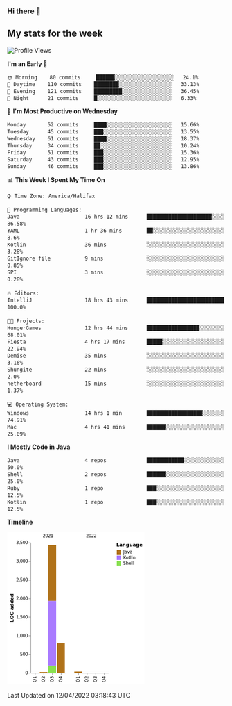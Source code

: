 ### Hi there 👋

## My stats for the week
<!--START_SECTION:waka-->
![Profile Views](http://img.shields.io/badge/Profile%20Views-0-blue)

**I'm an Early 🐤** 

```text
🌞 Morning    80 commits     ██████░░░░░░░░░░░░░░░░░░░   24.1% 
🌆 Daytime    110 commits    ████████░░░░░░░░░░░░░░░░░   33.13% 
🌃 Evening    121 commits    █████████░░░░░░░░░░░░░░░░   36.45% 
🌙 Night      21 commits     █░░░░░░░░░░░░░░░░░░░░░░░░   6.33%

```
📅 **I'm Most Productive on Wednesday** 

```text
Monday       52 commits     ████░░░░░░░░░░░░░░░░░░░░░   15.66% 
Tuesday      45 commits     ███░░░░░░░░░░░░░░░░░░░░░░   13.55% 
Wednesday    61 commits     ████░░░░░░░░░░░░░░░░░░░░░   18.37% 
Thursday     34 commits     ██░░░░░░░░░░░░░░░░░░░░░░░   10.24% 
Friday       51 commits     ███░░░░░░░░░░░░░░░░░░░░░░   15.36% 
Saturday     43 commits     ███░░░░░░░░░░░░░░░░░░░░░░   12.95% 
Sunday       46 commits     ███░░░░░░░░░░░░░░░░░░░░░░   13.86%

```


📊 **This Week I Spent My Time On** 

```text
⌚︎ Time Zone: America/Halifax

💬 Programming Languages: 
Java                     16 hrs 12 mins      █████████████████████░░░░   86.58% 
YAML                     1 hr 36 mins        ██░░░░░░░░░░░░░░░░░░░░░░░   8.6% 
Kotlin                   36 mins             ░░░░░░░░░░░░░░░░░░░░░░░░░   3.28% 
GitIgnore file           9 mins              ░░░░░░░░░░░░░░░░░░░░░░░░░   0.85% 
SPI                      3 mins              ░░░░░░░░░░░░░░░░░░░░░░░░░   0.28%

🔥 Editors: 
IntelliJ                 18 hrs 43 mins      █████████████████████████   100.0%

🐱‍💻 Projects: 
HungerGames              12 hrs 44 mins      █████████████████░░░░░░░░   68.01% 
Fiesta                   4 hrs 17 mins       █████░░░░░░░░░░░░░░░░░░░░   22.94% 
Demise                   35 mins             ░░░░░░░░░░░░░░░░░░░░░░░░░   3.16% 
Shungite                 22 mins             ░░░░░░░░░░░░░░░░░░░░░░░░░   2.0% 
netherboard              15 mins             ░░░░░░░░░░░░░░░░░░░░░░░░░   1.37%

💻 Operating System: 
Windows                  14 hrs 1 min        ██████████████████░░░░░░░   74.91% 
Mac                      4 hrs 41 mins       ██████░░░░░░░░░░░░░░░░░░░   25.09%

```

**I Mostly Code in Java** 

```text
Java                     4 repos             ████████████░░░░░░░░░░░░░   50.0% 
Shell                    2 repos             ██████░░░░░░░░░░░░░░░░░░░   25.0% 
Ruby                     1 repo              ███░░░░░░░░░░░░░░░░░░░░░░   12.5% 
Kotlin                   1 repo              ███░░░░░░░░░░░░░░░░░░░░░░   12.5%

```


**Timeline**

![Chart not found](https://raw.githubusercontent.com/lyndseyy/lyndseyy/main/charts/bar_graph.png) 


 Last Updated on 12/04/2022 03:18:43 UTC
<!--END_SECTION:waka-->